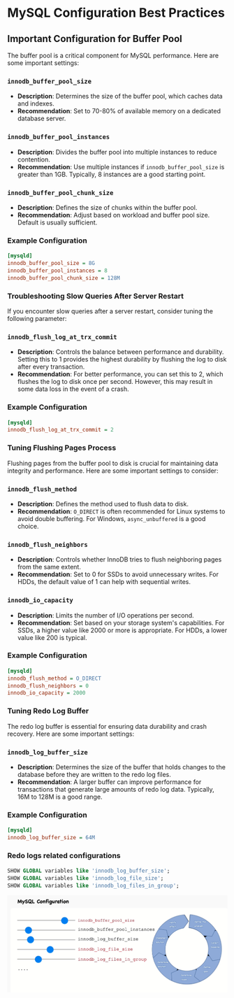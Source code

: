 # MySQL Configuration Best Practices

## Important Configuration for Buffer Pool

The buffer pool is a critical component for MySQL performance. Here are some important settings:

### `innodb_buffer_pool_size`
- **Description**: Determines the size of the buffer pool, which caches data and indexes.
- **Recommendation**: Set to 70-80% of available memory on a dedicated database server.

### `innodb_buffer_pool_instances`
- **Description**: Divides the buffer pool into multiple instances to reduce contention.
- **Recommendation**: Use multiple instances if `innodb_buffer_pool_size` is greater than 1GB. Typically, 8 instances are a good starting point.

### `innodb_buffer_pool_chunk_size`
- **Description**: Defines the size of chunks within the buffer pool.
- **Recommendation**: Adjust based on workload and buffer pool size. Default is usually sufficient.

### Example Configuration
```ini
[mysqld]
innodb_buffer_pool_size = 8G
innodb_buffer_pool_instances = 8
innodb_buffer_pool_chunk_size = 128M
```
### Troubleshooting Slow Queries After Server Restart

If you encounter slow queries after a server restart, consider tuning the following parameter:

### `innodb_flush_log_at_trx_commit`
- **Description**: Controls the balance between performance and durability. Setting this to 1 provides the highest durability by flushing the log to disk after every transaction.
- **Recommendation**: For better performance, you can set this to 2, which flushes the log to disk once per second. However, this may result in some data loss in the event of a crash.

### Example Configuration
```ini
[mysqld]
innodb_flush_log_at_trx_commit = 2
```

### Tuning Flushing Pages Process

Flushing pages from the buffer pool to disk is crucial for maintaining data integrity and performance. Here are some important settings to consider:

### `innodb_flush_method`
- **Description**: Defines the method used to flush data to disk.
- **Recommendation**: `O_DIRECT` is often recommended for Linux systems to avoid double buffering. For Windows, `async_unbuffered` is a good choice.

### `innodb_flush_neighbors`
- **Description**: Controls whether InnoDB tries to flush neighboring pages from the same extent.
- **Recommendation**: Set to 0 for SSDs to avoid unnecessary writes. For HDDs, the default value of 1 can help with sequential writes.

### `innodb_io_capacity`
- **Description**: Limits the number of I/O operations per second.
- **Recommendation**: Set based on your storage system's capabilities. For SSDs, a higher value like 2000 or more is appropriate. For HDDs, a lower value like 200 is typical.

### Example Configuration
```ini
[mysqld]
innodb_flush_method = O_DIRECT
innodb_flush_neighbors = 0
innodb_io_capacity = 2000
```

### Tuning Redo Log Buffer

The redo log buffer is essential for ensuring data durability and crash recovery. Here are some important settings:

### `innodb_log_buffer_size`
- **Description**: Determines the size of the buffer that holds changes to the database before they are written to the redo log files.
- **Recommendation**: A larger buffer can improve performance for transactions that generate large amounts of redo log data. Typically, 16M to 128M is a good range.

### Example Configuration
```ini
[mysqld]
innodb_log_buffer_size = 64M
```

### Redo logs related configurations 
```sql
SHOW GLOBAL variables like 'innodb_log_buffer_size';
SHOW GLOBAL variables like 'innodb_log_file_size';
SHOW GLOBAL variables like 'innodb_log_files_in_group';
```
![Buffer Pool](assets/mysql-configuration.png)


